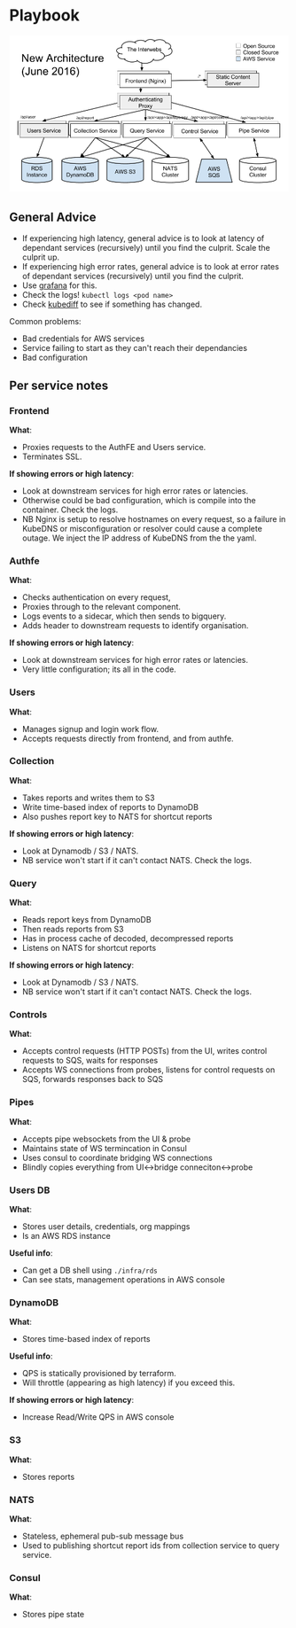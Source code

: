 # Playbook

![Architecture](architecture.png)

## General Advice

- If experiencing high latency, general advice is to look at latency of dependant services (recursively) until you find the culprit.  Scale the culprit up.
- If experiencing high error rates, general advice is to look at error rates of dependant services (recursively) until you find the culprit.
- Use [grafana](https://cloud.weave.works/admin/grafana/dashboard/file/services.json) for this.
- Check the logs! `kubectl logs <pod name>`
- Check [kubediff](https://cloud.weave.works/admin/kubediff) to see if something has changed.

Common problems:
- Bad credentials for AWS services
- Service failing to start as they can't reach their dependancies
- Bad configuration

## Per service notes

### Frontend

**What**:
- Proxies requests to the AuthFE and Users service.
- Terminates SSL.

**If showing errors or high latency**:
- Look at downstream services for high error rates or latencies.
- Otherwise could be bad configuration, which is compile into the container.  Check the logs.
- NB Nginx is setup to resolve hostnames on every request, so a failure in KubeDNS or misconfiguration or resolver could cause a complete outage.  We inject the IP address of KubeDNS from the the yaml.

### Authfe

**What**:
- Checks authentication on every request,
- Proxies through to the relevant component.
- Logs events to a sidecar, which then sends to bigquery.
- Adds header to downstream requests to identify organisation.

**If showing errors or high latency**:
- Look at downstream services for high error rates or latencies.
- Very little configuration; its all in the code.

### Users

**What**:
- Manages signup and login work flow.
- Accepts requests directly from frontend, and from authfe.

### Collection

**What**:
- Takes reports and writes them to S3
- Write time-based index of reports to DynamoDB
- Also pushes report key to NATS for shortcut reports

**If showing errors or high latency**:
- Look at Dynamodb / S3 / NATS.
- NB service won't start if it can't contact NATS.  Check the logs.

### Query

**What**:
- Reads report keys from DynamoDB
- Then reads reports from S3
- Has in process cache of decoded, decompressed reports
- Listens on NATS for shortcut reports

**If showing errors or high latency**:
- Look at Dynamodb / S3 / NATS.
- NB service won't start if it can't contact NATS.  Check the logs.

### Controls

**What**:
- Accepts control requests (HTTP POSTs) from the UI, writes control requests to SQS, waits for responses
- Accepts WS connections from probes, listens for control requests on SQS, forwards  responses back to SQS

### Pipes

**What**:
- Accepts pipe websockets from the UI & probe
- Maintains state of WS termincation in Consul
- Uses consul to coordinate bridging WS connections
- Blindly copies everything from UI<->bridge conneciton<->probe

### Users DB

**What**:
- Stores user details, credentials, org mappings
- Is an AWS RDS instance

**Useful info**:
- Can get a DB shell using `./infra/rds`
- Can see stats, management operations in AWS console

### DynamoDB

**What**:
- Stores time-based index of reports

**Useful info**:
- QPS is statically provisioned by terraform.
- Will throttle (appearing as high latency) if you exceed this.

**If showing errors or high latency**:
- Increase Read/Write QPS in AWS console

### S3

**What**:
- Stores reports

### NATS

**What**:
- Stateless, ephemeral pub-sub message bus
- Used to publishing shortcut report ids from collection service to query service.

### Consul

**What**:
- Stores pipe state
